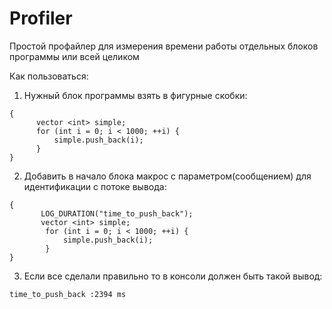 # Profiler
Простой профайлер для измерения времени работы отдельных блоков программы или всей целиком 

Как пользоваться:
1. Нужный блок программы взять в фигурные скобки:
  ```
{
        vector <int> simple;
        for (int i = 0; i < 1000; ++i) {
            simple.push_back(i);
        }
}
  ```
  
2. Добавить в начало блока макрос с параметром(сообщением) для идентификации с потоке вывода:
```
{
       LOG_DURATION("time_to_push_back");
       vector <int> simple;
        for (int i = 0; i < 1000; ++i) {
            simple.push_back(i);
        }
}
```
3. Если все сделали правильно то в консоли должен быть такой вывод:
```
time_to_push_back :2394 ms
